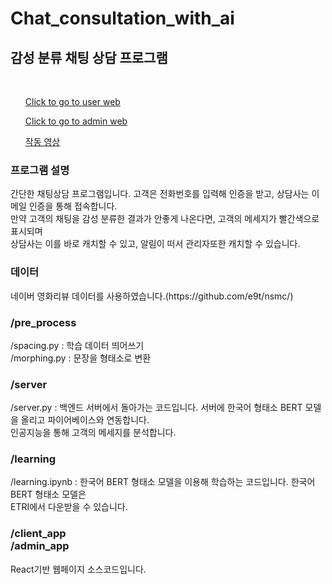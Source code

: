<h1>Chat_consultation_with_ai</h1>
<h2>감성 분류 채팅 상담 프로그램</h2> <br>
<ul><a href="https://senti-937c7.firebaseapp.com/login">Click to go to user web</a></ul>
<ul><a href="https://admin-8e100.firebaseapp.com/login">Click to go to admin web</a></ul>
<ul><a href="https://www.youtube.com/watch?v=XL6ClP2OJe8&feature=youtu.be">작동 영상</a></ul>

<h3>프로그램 설명</h3>
<p>
  간단한 채팅상담 프로그램입니다. 고객은 전화번호를 입력해 인증을 받고, 상담사는 이메일 인증을 통해 접속합니다.<br>
  만약 고객의 채팅을 감성 분류한 결과가 안좋게 나온다면, 고객의 메세지가 빨간색으로 표시되며<br>
  상담사는 이를 바로 캐치할 수 있고, 알림이 떠서 관리자또한 캐치할 수 있습니다.
</p>


<h3>데이터</h3>
<p>
  네이버 영화리뷰 데이터를 사용하였습니다.(https://github.com/e9t/nsmc/)<br>
</p>

<h3>/pre_process</h3>
<p>
  /spacing.py : 학습 데이터 띄어쓰기<br>
  /morphing.py : 문장을 형태소로 변환
</p>

<h3>/server</h3>
<p>
  /server.py : 백엔드 서버에서 돌아가는 코드입니다. 서버에 한국어 형태소 BERT 모델을 올리고 파이어베이스와 연동합니다.<br>
  인공지능을 통해 고객의 메세지를 분석합니다.
</p>

<h3>/learning</h3>
<p>
  /learning.ipynb : 한국어 BERT 형태소 모델을 이용해 학습하는 코드입니다. 한국어 BERT 형태소 모델은<br>
  ETRI에서 다운받을 수 있습니다.
</p>

<h3>/client_app<br>/admin_app</h3>
<p>
  React기반 웹페이지 소스코드입니다.
</p>
